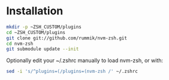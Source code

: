 Installation
============
```sh
mkdir -p ~ZSH_CUSTOM/plugins
cd ~ZSH_CUSTOM/plugins
git clone git://github.com/rummik/nvm-zsh.git
cd nvm-zsh
git submodule update --init
```

Optionally edit your ~/.zshrc manually to load nvm-zsh, or with:
```sh
sed -i 's/^plugins=(/plugins=(nvm-zsh /' ~/.zshrc
```
